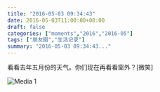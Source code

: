 ```yaml
---
title: "2016-05-03 09:34:43"
date: 2016-05-03T11:00:00+08:00
draft: false
categories: ["moments","2016","2016-05"]
tags: ["朋友圈","生活记录"]
summary: "2016-05-03 09:34:43..."
---
```


看看去年五月份的天气。你们现在再看看窗外？[微笑]

![Media 1](/Moments/photos/2016-05-03/201605030934430.jpg)

